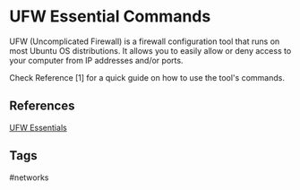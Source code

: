 # UFW Essential Commands 

UFW (Uncomplicated Firewall) is a firewall configuration tool that runs on most Ubuntu OS distributions. It allows you to easily allow or deny access to your computer from IP addresses and/or ports.

Check Reference [1] for a quick guide on how to use the tool's commands.

## References
[UFW Essentials](https://www.digitalocean.com/community/tutorials/ufw-essentials-common-firewall-rules-and-commands)

## Tags
#networks
